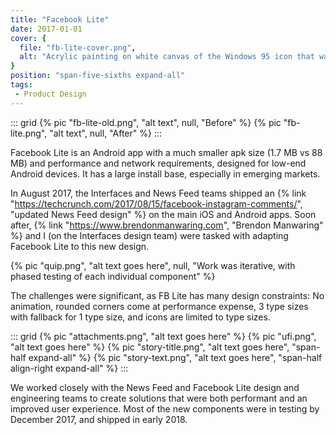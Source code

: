 ```yaml
---
title: "Facebook Lite"
date: 2017-01-01
cover: {
  file: "fb-lite-cover.png",
  alt: "Acrylic painting on white canvas of the Windows 95 icon that was displayed when a file was not found"
}
position: "span-five-sixths expand-all"
tags:
 - Product Design
---
```

::: grid
{% pic "fb-lite-old.png", "alt text", null, "Before" %}
{% pic "fb-lite.png", "alt text", null, "After" %}
:::

Facebook Lite is an Android app with a much smaller apk size (1.7 MB vs 88 MB) and performance and network requirements, designed for low-end Android devices. It has a large install base, especially in emerging markets.

In August 2017, the Interfaces and News Feed teams shipped an {% link "https://techcrunch.com/2017/08/15/facebook-instagram-comments/", "updated News Feed design" %} on the main iOS and Android apps. Soon after, {% link "https://www.brendonmanwaring.com", "Brendon Manwaring" %} and I (on the Interfaces design team) were tasked with adapting Facebook Lite to this new design.

{% pic "quip.png", "alt text goes here", null, "Work was iterative, with phased testing of each individual component" %}

The challenges were significant, as FB Lite has many design constraints: No animation, rounded corners come at performance expense, 3 type sizes with fallback for 1 type size, and icons are limited to type sizes.

::: grid
{% pic "attachments.png", "alt text goes here" %}
{% pic "ufi.png", "alt text goes here" %}
{% pic "story-title.png", "alt text goes here", "span-half expand-all" %}
{% pic "story-text.png", "alt text goes here", "span-half align-right expand-all" %}
:::

We worked closely with the News Feed and Facebook Lite design and engineering teams to create solutions that were both performant and an improved user experience. Most of the new components were in testing by December 2017, and shipped in early 2018.